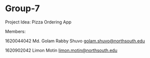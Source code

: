 # Group-7

Project Idea: Pizza Ordering App

Members:

1620044042	Md. Golam Rabby Shuvo	golam.shuvo@northsouth.edu

1620902042	Limon Motin	limon.motin@northsouth.edu
